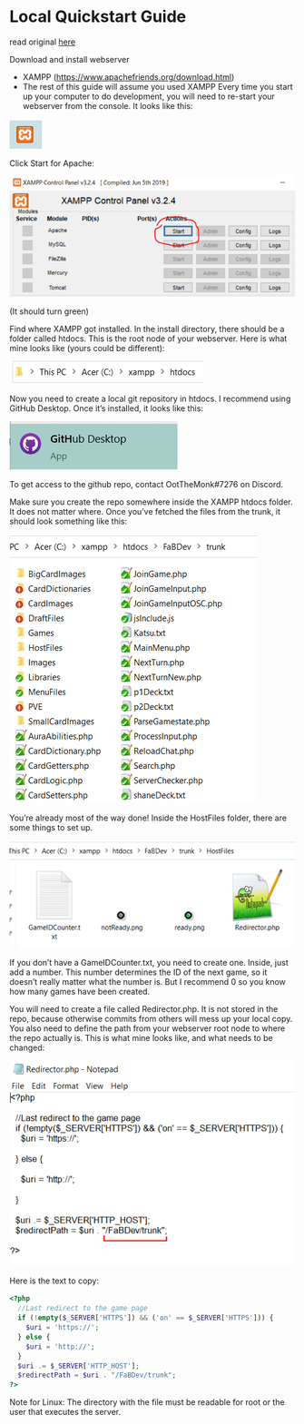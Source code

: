 # Local Quickstart Guide

read original [here](https://docs.google.com/document/d/1qVlTrst58iZ_6xD9PkxIgZUiSKzV-S4eTJmK32qzaP0)

Download and install webserver

- XAMPP (https://www.apachefriends.org/download.html)
- The rest of this guide will assume you used XAMPP
  Every time you start up your computer to do development, you will need to re-start your webserver from the console. It looks like this:
  
![xampp](.github/xampp-icon.png)

Click Start for Apache:

![xampp control](.github/xampp-control-panel.png)

(It should turn green)

Find where XAMPP got installed. In the install directory, there should be a folder called htdocs. This is the root node of your webserver. Here is what mine looks like (yours could be different):

![xampp path](.github/xampp-path.png)

Now you need to create a local git repository in htdocs. I recommend using GitHub Desktop. Once it’s installed, it looks like this:

![github desktop](.github/github-desktop.png)

To get access to the github repo, contact OotTheMonk#7276 on Discord.

Make sure you create the repo somewhere inside the XAMPP htdocs folder. It does not matter where. Once you’ve fetched the files from the trunk, it should look something like this:

![trunk](.github/trunk.png)

You’re already most of the way done! Inside the HostFiles folder, there are some things to set up.

![host files](.github/hostFiles.png)

If you don’t have a GameIDCounter.txt, you need to create one. Inside, just add a number. This number determines the ID of the next game, so it doesn’t really matter what the number is. But I recommend 0 so you know how many games have been created.

You will need to create a file called Redirector.php. It is not stored in the repo, because otherwise commits from others will mess up your local copy. You also need to define the path from your webserver root node to where the repo actually is. This is what mine looks like, and what needs to be changed:

![redirector](.github/notepad.png)

Here is the text to copy:

```php
<?php
  //Last redirect to the game page
  if (!empty($_SERVER['HTTPS']) && ('on' == $_SERVER['HTTPS'])) {
    $uri = 'https://';
  } else {
    $uri = 'http://';
  }
  $uri .= $_SERVER['HTTP_HOST'];
  $redirectPath = $uri . "/FaBDev/trunk";
?>
```

Note for Linux: The directory with the file must be readable for root or the user that executes the server.
